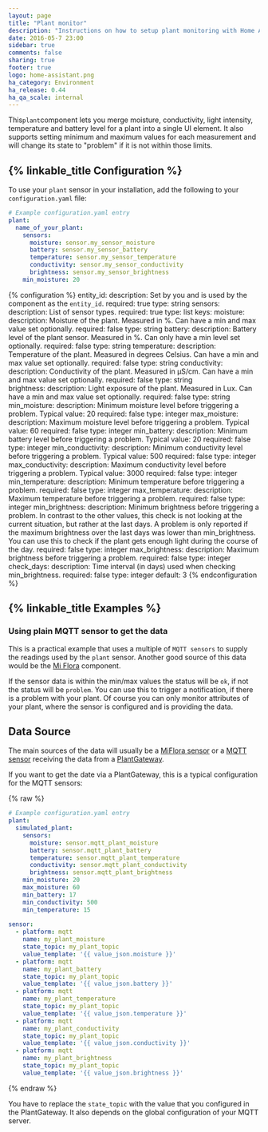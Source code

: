 ```yaml
---
layout: page
title: "Plant monitor"
description: "Instructions on how to setup plant monitoring with Home Assistant."
date: 2016-05-7 23:00
sidebar: true
comments: false
sharing: true
footer: true
logo: home-assistant.png
ha_category: Environment
ha_release: 0.44
ha_qa_scale: internal
---
```


This`plant`component lets you merge moisture, conductivity, light intensity, temperature and battery level for a plant into a single UI element. It also supports setting minimum and maximum values for each measurement and will change its state to "problem" if it is not within those limits.

## {% linkable_title Configuration %}

To use your `plant` sensor in your installation, add the following to your `configuration.yaml` file:

```yaml
# Example configuration.yaml entry
plant:
  name_of_your_plant:
    sensors:
      moisture: sensor.my_sensor_moisture
      battery: sensor.my_sensor_battery
      temperature: sensor.my_sensor_temperature
      conductivity: sensor.my_sensor_conductivity
      brightness: sensor.my_sensor_brightness
    min_moisture: 20
```

{% configuration %}
entity_id:
  description: Set by you and is used by the component as the `entity_id`.
  required: true
  type: string
sensors:
  description: List of sensor types.
  required: true
  type: list
  keys:
    moisture:
	  description: Moisture of the plant. Measured in %. Can have a min and max value set optionally.
	  required: false
	  type: string
	battery:
	  description: Battery level of the plant sensor. Measured in %. Can only have a min level set optionally.
	  required: false
	  type: string
	temperature:
	  description: Temperature of the plant. Measured in degrees Celsius. Can have a min and max value set optionally.
	  required: false
	  type: string
    conductivity:
	  description: Conductivity of the plant. Measured in µS/cm. Can have a min and max value set optionally.
	  required: false
	  type: string	
    brightness:
	  description: Light exposure of the plant. Measured in Lux. Can have a min and max value set optionally.
	  required: false
	  type: string
min_moisture:
  description: Minimum moisture level before triggering a problem. Typical value: 20
  required: false
  type: integer
max_moisture:
  description: Maximum moisture level before triggering a problem. Typical value: 60
  required: false
  type: integer
min_battery:
  description: Minimum battery level before triggering a problem. Typical value: 20
  required: false
  type: integer
min_conductivity:
  description: Minimum conductivity level before triggering a problem. Typical value: 500
  required: false
  type: integer
max_conductivity:
  description: Maximum conductivity level before triggering a problem. Typical value: 3000
  required: false
  type: integer
min_temperature:
  description: Minimum temperature before triggering a problem.
  required: false
  type: integer
max_temperature:
  description: Maximum temperature before triggering a problem.
  required: false
  type: integer
min_brightness:
  description: Minimum brightness before triggering a problem. In contrast to the other values, this check is not looking at the current situation, but rather at the last days. A problem is only reported if the maximum brightness over the last days was lower than min_brightness. You can use this to check if the plant gets enough light during the course of the day.
  required: false
  type: integer
max_brightness:
  description: Maximum brightness before triggering a problem.
  required: false
  type: integer  
check_days:
  description: Time interval (in days) used when checking min_brightness.
  required: false
  type: integer
  default: 3
{% endconfiguration %}
  
## {% linkable_title Examples %}
### Using plain MQTT sensor to get the data
This is a practical example that uses a multiple of `MQTT sensors` to supply the readings used by the `plant` sensor.
Another good source of this data would be the [Mi Flora](/components/sensor.miflora/) component. 


If the sensor data is within the min/max values the status will be `ok`, if not the status will be `problem`. You can use this to trigger a notification, if there is a problem with your plant. Of course you can only monitor attributes of your plant, where the sensor is configured and is providing the data.

## Data Source

The main sources of the data will usually be a [MiFlora sensor](/components/sensor.miflora/) or a [MQTT sensor](/components/sensor.mqtt/) receiving the data from a [PlantGateway](https://github.com/ChristianKuehnel/plantgateway).

If you want to get the date via a PlantGateway, this is a typical configuration for the MQTT sensors:

{% raw %}
```yaml
# Example configuration.yaml entry
plant:
  simulated_plant:
    sensors:
      moisture: sensor.mqtt_plant_moisture
      battery: sensor.mqtt_plant_battery
      temperature: sensor.mqtt_plant_temperature
      conductivity: sensor.mqtt_plant_conductivity
      brightness: sensor.mqtt_plant_brightness
    min_moisture: 20
    max_moisture: 60
    min_battery: 17
    min_conductivity: 500
    min_temperature: 15
    
sensor:
  - platform: mqtt
    name: my_plant_moisture
    state_topic: my_plant_topic
    value_template: '{{ value_json.moisture }}'
  - platform: mqtt
    name: my_plant_battery
    state_topic: my_plant_topic
    value_template: '{{ value_json.battery }}'
  - platform: mqtt
    name: my_plant_temperature
    state_topic: my_plant_topic
    value_template: '{{ value_json.temperature }}'
  - platform: mqtt
    name: my_plant_conductivity
    state_topic: my_plant_topic
    value_template: '{{ value_json.conductivity }}'
  - platform: mqtt
    name: my_plant_brightness
    state_topic: my_plant_topic
    value_template: '{{ value_json.brightness }}'
```
{% endraw %}

You have to replace the `state_topic` with the value that you configured in the PlantGateway. It also depends on the global configuration of your MQTT server.
